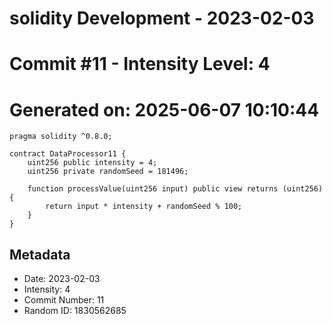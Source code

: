 ﻿# solidity Development - 2023-02-03
# Commit #11 - Intensity Level: 4
# Generated on: 2025-06-07 10:10:44
```solidity
pragma solidity ^0.8.0;

contract DataProcessor11 {
    uint256 public intensity = 4;
    uint256 private randomSeed = 181496;

    function processValue(uint256 input) public view returns (uint256) {
        return input * intensity + randomSeed % 100;
    }
}
```
## Metadata
- Date: 2023-02-03
- Intensity: 4
- Commit Number: 11
- Random ID: 1830562685

